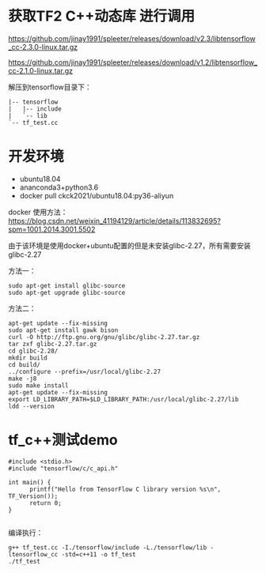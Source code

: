 
# 获取TF2 C++动态库 进行调用
https://github.com/jinay1991/spleeter/releases/download/v2.3/libtensorflow_cc-2.3.0-linux.tar.gz

https://github.com/jinay1991/spleeter/releases/download/v1.2/libtensorflow_cc-2.1.0-linux.tar.gz


解压到tensorflow目录下：
```shell
|-- tensorflow
|   |-- include
|   `-- lib
`-- tf_test.cc
```

# 开发环境
- ubuntu18.04
- ananconda3+python3.6
- docker pull ckck2021/ubuntu18.04:py36-aliyun

docker 使用方法：https://blog.csdn.net/weixin_41194129/article/details/113832695?spm=1001.2014.3001.5502

由于该环境是使用docker+ubuntu配置的但是未安装glibc-2.27，所有需要安装glibc-2.27

方法一：
```SHELL
sudo apt-get install glibc-source
sudo apt-get upgrade glibc-source
```

方法二：
```shell
apt-get update --fix-missing
sudo apt-get install gawk bison
curl -O http://ftp.gnu.org/gnu/glibc/glibc-2.27.tar.gz
tar zxf glibc-2.27.tar.gz 
cd glibc-2.28/
mkdir build 
cd build/
../configure --prefix=/usr/local/glibc-2.27
make -j8
sudo make install
apt-get update --fix-missing
export LD_LIBRARY_PATH=$LD_LIBRARY_PATH:/usr/local/glibc-2.27/lib
ldd --version

```

# tf_c++测试demo
```
#include <stdio.h>
#include "tensorflow/c/c_api.h"

int main() {
      printf("Hello from TensorFlow C library version %s\n", TF_Version());
      return 0;
}


```
编译执行：
```
g++ tf_test.cc -I./tensorflow/include -L./tensorflow/lib -ltensorflow_cc -std=c++11 -o tf_test 
./tf_test

```




